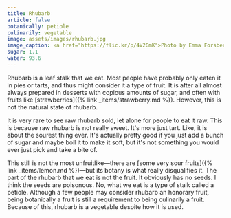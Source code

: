 ```yaml
---
title: Rhubarb
article: false
botanically: petiole
culinarily: vegetable
image: assets/images/rhubarb.jpg
image_caption: <a href="https://flic.kr/p/4V2GmK">Photo by Emma Forsberg</a>
sugar: 1.1
water: 93.6
---
```

Rhubarb is a leaf stalk that we eat. Most people have probably only eaten it in pies or tarts, and thus might consider it a type of fruit. It is after all almost always prepared in desserts with copious amounts of sugar, and often with fruits like [strawberries]({% link _items/strawberry.md %}). However, this is not the natural state of rhubarb.

It is very rare to see raw rhubarb sold, let alone for people to eat it raw. This is because raw rhubarb is not really sweet. It's more just tart. Like, it is about the sourest thing ever. It's actually pretty good if you just add a bunch of sugar and maybe boil it to make it soft, but it's not something you would ever just pick and take a bite of.

This still is not the most unfruitlike—there are [some very sour fruits]({% link _items/lemon.md %})—but its botany is what really disqualifies it. The part of the rhubarb that we eat is not the fruit. It obviously has no seeds. I think the seeds are poisonous. No, what we eat is a type of stalk called a petiole. Although a few people may consider rhubarb an honorary fruit, being botanically a fruit is still a requirement to being culinarily a fruit. Because of this, rhubarb is a vegetable despite how it is used.
